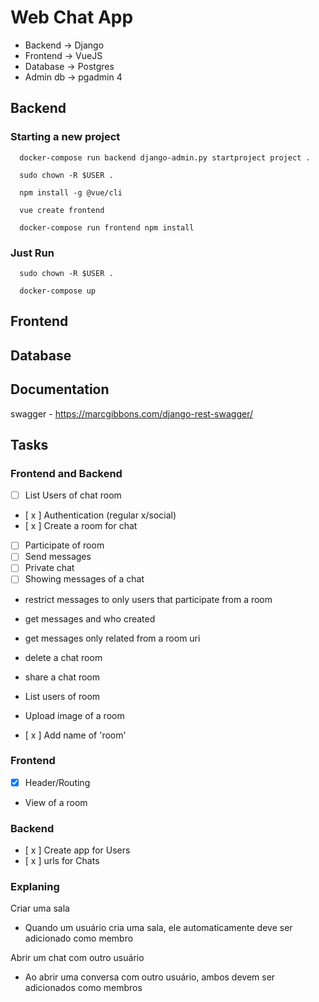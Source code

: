 # Web Chat App

* Backend -> Django
* Frontend -> VueJS
* Database -> Postgres
* Admin db -> pgadmin 4

## Backend

### Starting a new project

```
  docker-compose run backend django-admin.py startproject project .

  sudo chown -R $USER .

  npm install -g @vue/cli

  vue create frontend

  docker-compose run frontend npm install
```

### Just Run

```
  sudo chown -R $USER .
  
  docker-compose up
```

## Frontend

## Database

## Documentation

  swagger - https://marcgibbons.com/django-rest-swagger/

## Tasks

### Frontend and Backend
- [ ] List Users of chat room
- [ x ] Authentication (regular x/social)
- [ x ] Create a room for chat
- [ ] Participate of room
- [ ] Send messages
- [ ] Private chat
- [ ] Showing messages of a chat
- restrict messages to only users that participate from a room
- get messages and who created
- get messages only related from a room uri
- delete a chat room
- share a chat room
- List users of room
- Upload image of a room

- [ x ] Add name of 'room'

### Frontend
- [x] Header/Routing
- View of a room

### Backend
- [ x ] Create app for Users
- [ x ] urls for Chats

### Explaning

Criar uma sala
* Quando um usuário cria uma sala, ele automaticamente deve ser adicionado como membro

Abrir um chat com outro usuário
* Ao abrir uma conversa com outro usuário, ambos devem ser adicionados como membros